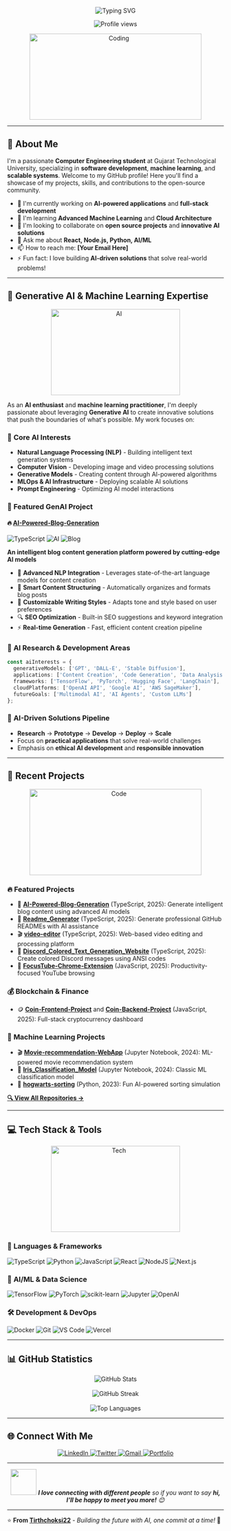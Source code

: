 <!-- Animated typing SVG -->
<p align="center">
  <img src="https://readme-typing-svg.herokuapp.com?font=Fira+Code&pause=1000&color=36BCF7&center=true&vCenter=true&width=435&lines=Hi+there%2C+I'm+Tirth+Choksi!+👋;Computer+Engineering+Student;AI+%26+ML+Enthusiast;Full+Stack+Developer;Open+Source+Contributor" alt="Typing SVG" />
</p>

<!-- Profile view counter -->
<p align="center">
  <img src="https://komarev.com/ghpvc/?username=Tirthchoksi22&label=Profile%20views&color=0e75b6&style=flat" alt="Profile views" />
</p>

<div align="center">
  <img src="https://media.giphy.com/media/SWoSkN6DxTszqIKEqv/giphy.gif" alt="Coding" width="400" height="200"/>
</div>

---

## 👋 About Me

I'm a passionate **Computer Engineering student** at Gujarat Technological University, specializing in **software development**, **machine learning**, and **scalable systems**. Welcome to my GitHub profile! Here you'll find a showcase of my projects, skills, and contributions to the open-source community.

- 🔭 I'm currently working on **AI-powered applications** and **full-stack development**
- 🌱 I'm learning **Advanced Machine Learning** and **Cloud Architecture**
- 👯 I'm looking to collaborate on **open source projects** and **innovative AI solutions**
- 💬 Ask me about **React, Node.js, Python, AI/ML**
- 📫 How to reach me: **[Your Email Here]**
- ⚡ Fun fact: I love building **AI-driven solutions** that solve real-world problems!

---

## 🤖 Generative AI & Machine Learning Expertise

<div align="center">
  <img src="https://media.giphy.com/media/l0HlTy9x8FZo0XO1i/giphy.gif" alt="AI" width="300" height="200"/>
</div>

As an **AI enthusiast** and **machine learning practitioner**, I'm deeply passionate about leveraging **Generative AI** to create innovative solutions that push the boundaries of what's possible. My work focuses on:

### 🎯 **Core AI Interests**
- **Natural Language Processing (NLP)** - Building intelligent text generation systems
- **Computer Vision** - Developing image and video processing solutions
- **Generative Models** - Creating content through AI-powered algorithms
- **MLOps & AI Infrastructure** - Deploying scalable AI solutions
- **Prompt Engineering** - Optimizing AI model interactions

### 🚀 **Featured GenAI Project**

#### 🔥 **[AI-Powered-Blog-Generation](https://github.com/Tirthchoksi22/AI-Powered-Blog-Generation)**
![TypeScript](https://img.shields.io/badge/typescript-%23007acc.svg?style=for-the-badge&logo=typescript&logoColor=white)
![AI](https://img.shields.io/badge/AI-Powered-FF6B6B?style=for-the-badge&logo=openai&logoColor=white)
![Blog](https://img.shields.io/badge/Blog-Generation-4ECDC4?style=for-the-badge&logo=markdown&logoColor=white)

**An intelligent blog content generation platform powered by cutting-edge AI models**

- 🧠 **Advanced NLP Integration** - Leverages state-of-the-art language models for content creation
- 📝 **Smart Content Structuring** - Automatically organizes and formats blog posts
- 🎨 **Customizable Writing Styles** - Adapts tone and style based on user preferences
- 🔍 **SEO Optimization** - Built-in SEO suggestions and keyword integration
- ⚡ **Real-time Generation** - Fast, efficient content creation pipeline

### 🔬 **AI Research & Development Areas**

```typescript
const aiInterests = {
  generativeModels: ['GPT', 'DALL-E', 'Stable Diffusion'],
  applications: ['Content Creation', 'Code Generation', 'Data Analysis'],
  frameworks: ['TensorFlow', 'PyTorch', 'Hugging Face', 'LangChain'],
  cloudPlatforms: ['OpenAI API', 'Google AI', 'AWS SageMaker'],
  futureGoals: ['Multimodal AI', 'AI Agents', 'Custom LLMs']
};
```

### 🎯 **AI-Driven Solutions Pipeline**
- **Research** → **Prototype** → **Develop** → **Deploy** → **Scale**
- Focus on **practical applications** that solve real-world challenges
- Emphasis on **ethical AI development** and **responsible innovation**

---

## 🚀 Recent Projects

<div align="center">
  <img src="https://media.giphy.com/media/qgQUggAC3Pfv687qPC/giphy.gif" alt="Code" width="400" height="200"/>
</div>

### 🔥 **Featured Projects**

- 🤖 **[AI-Powered-Blog-Generation](https://github.com/Tirthchoksi22/AI-Powered-Blog-Generation)** (TypeScript, 2025): Generate intelligent blog content using advanced AI models
- 📄 **[Readme_Generator](https://github.com/Tirthchoksi22/Readme_Generator)** (TypeScript, 2025): Generate professional GitHub READMEs with AI assistance
- 🎬 **[video-editor](https://github.com/Tirthchoksi22/video-editor)** (TypeScript, 2025): Web-based video editing and processing platform
- 🎨 **[Discord_Colored_Text_Generation_Website](https://github.com/Tirthchoksi22/Discord_Colored_Text_Generation_Website)** (TypeScript, 2025): Create colored Discord messages using ANSI codes
- 🎯 **[FocusTube-Chrome-Extension](https://github.com/Tirthchoksi22/FocusTube-Chrome-Extention)** (JavaScript, 2025): Productivity-focused YouTube browsing

### 💰 **Blockchain & Finance**
- 🪙 **[Coin-Frontend-Project](https://github.com/Tirthchoksi22/Coin-Frontend-Project)** and **[Coin-Backend-Project](https://github.com/Tirthchoksi22/Coin-Backend-Project)** (JavaScript, 2025): Full-stack cryptocurrency dashboard

### 🧠 **Machine Learning Projects**
- 🎬 **[Movie-recommendation-WebApp](https://github.com/Tirthchoksi22/Movie-recommendation-WebApp)** (Jupyter Notebook, 2024): ML-powered movie recommendation system
- 🌸 **[Iris_Classification_Model](https://github.com/Tirthchoksi22/Iris_Classification_Model)** (Jupyter Notebook, 2024): Classic ML classification model
- 🏰 **[hogwarts-sorting](https://github.com/Tirthchoksi22/hogwarts-sorting)** (Python, 2023): Fun AI-powered sorting simulation

**[🔍 View All Repositories →](https://github.com/Tirthchoksi22?tab=repositories)**

---

## 💻 Tech Stack & Tools

<div align="center">
  <img src="https://media.giphy.com/media/836HiJc7pgzy8iNXCn/giphy.gif" alt="Tech" width="300" height="200"/>
</div>

### 🚀 **Languages & Frameworks**
![TypeScript](https://img.shields.io/badge/typescript-%23007acc.svg?style=for-the-badge&logo=typescript&logoColor=white)
![Python](https://img.shields.io/badge/python-3670A0?style=for-the-badge&logo=python&logoColor=ffdd54)
![JavaScript](https://img.shields.io/badge/javascript-%23323330.svg?style=for-the-badge&logo=javascript&logoColor=%23F7DF1E)
![React](https://img.shields.io/badge/react-%2320232a.svg?style=for-the-badge&logo=react&logoColor=%2361DAFB)
![NodeJS](https://img.shields.io/badge/node.js-6DA55F?style=for-the-badge&logo=node.js&logoColor=white)
![Next.js](https://img.shields.io/badge/Next-black?style=for-the-badge&logo=next.js&logoColor=white)

### 🤖 **AI/ML & Data Science**
![TensorFlow](https://img.shields.io/badge/TensorFlow-%23FF6F00.svg?style=for-the-badge&logo=TensorFlow&logoColor=white)
![PyTorch](https://img.shields.io/badge/PyTorch-%23EE4C2C.svg?style=for-the-badge&logo=PyTorch&logoColor=white)
![scikit-learn](https://img.shields.io/badge/scikit--learn-%23F7931E.svg?style=for-the-badge&logo=scikit-learn&logoColor=white)
![Jupyter](https://img.shields.io/badge/-Jupyter-F37626?style=for-the-badge&logo=Jupyter&logoColor=white)
![OpenAI](https://img.shields.io/badge/OpenAI-412991?style=for-the-badge&logo=openai&logoColor=white)

### 🛠️ **Development & DevOps**
![Docker](https://img.shields.io/badge/docker-%230db7ed.svg?style=for-the-badge&logo=docker&logoColor=white)
![Git](https://img.shields.io/badge/git-%23F05033.svg?style=for-the-badge&logo=git&logoColor=white)
![VS Code](https://img.shields.io/badge/Visual%20Studio%20Code-0078d7.svg?style=for-the-badge&logo=visual-studio-code&logoColor=white)
![Vercel](https://img.shields.io/badge/vercel-%23000000.svg?style=for-the-badge&logo=vercel&logoColor=white)

---

## 📊 GitHub Statistics

<div align="center">
  <img src="https://github-readme-stats.vercel.app/api?username=Tirthchoksi22&show_icons=true&theme=radical" alt="GitHub Stats" />
  <br/><br/>
  <img src="https://github-readme-streak-stats.herokuapp.com/?user=Tirthchoksi22&theme=radical" alt="GitHub Streak" />
  <br/><br/>
  <img src="https://github-readme-stats.vercel.app/api/top-langs/?username=Tirthchoksi22&layout=compact&theme=radical" alt="Top Languages" />
</div>

---

## 🌐 Connect With Me

<div align="center">
  <a href="https://linkedin.com/in/tirthchoksi22">
    <img src="https://img.shields.io/badge/LinkedIn-%230077B5.svg?style=for-the-badge&logo=linkedin&logoColor=white" alt="LinkedIn"/>
  </a>
  <a href="https://twitter.com/Tirth_dev22">
    <img src="https://img.shields.io/badge/Twitter-%231DA1F2.svg?style=for-the-badge&logo=Twitter&logoColor=white" alt="Twitter"/>
  </a>
  <a href="mailto:tirthchoksi2204@gmail.com">
    <img src="https://img.shields.io/badge/Gmail-D14836?style=for-the-badge&logo=gmail&logoColor=white" alt="Gmail"/>
  </a>
  <a href="https://portfolio-eight-orcin-54.vercel.app/">
    <img src="https://img.shields.io/badge/Portfolio-%23000000.svg?style=for-the-badge&logo=firefox&logoColor=#FF7139" alt="Portfolio"/>
  </a>
</div>

---

<div align="center">
  <img src="https://media.giphy.com/media/LnQjpWaON8nhr21vNW/giphy.gif" width="60"> <em><b>I love connecting with different people</b> so if you want to say <b>hi, I'll be happy to meet you more!</b> 😊</em>
</div>

---

⭐️ **From [Tirthchoksi22](https://github.com/Tirthchoksi22)** - *Building the future with AI, one commit at a time!* 🚀
